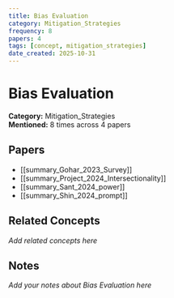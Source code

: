 ```yaml
---
title: Bias Evaluation
category: Mitigation_Strategies
frequency: 8
papers: 4
tags: [concept, mitigation_strategies]
date_created: 2025-10-31
---
```


# Bias Evaluation

**Category:** Mitigation_Strategies  
**Mentioned:** 8 times across 4 papers

## Papers

- [[summary_Gohar_2023_Survey]]
- [[summary_Project_2024_Intersectionality]]
- [[summary_Sant_2024_power]]
- [[summary_Shin_2024_prompt]]

## Related Concepts

*Add related concepts here*

## Notes

*Add your notes about Bias Evaluation here*
